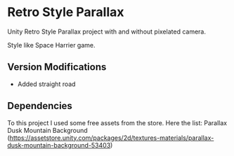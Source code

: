 # Retro Style Parallax
Unity Retro Style Parallax project with and without pixelated camera.

Style like Space Harrier game.

## Version Modifications
* Added straight road

## Dependencies
To this project I used some free assets from the store.
Here the list:
Parallax Dusk Mountain Background (https://assetstore.unity.com/packages/2d/textures-materials/parallax-dusk-mountain-background-53403)
